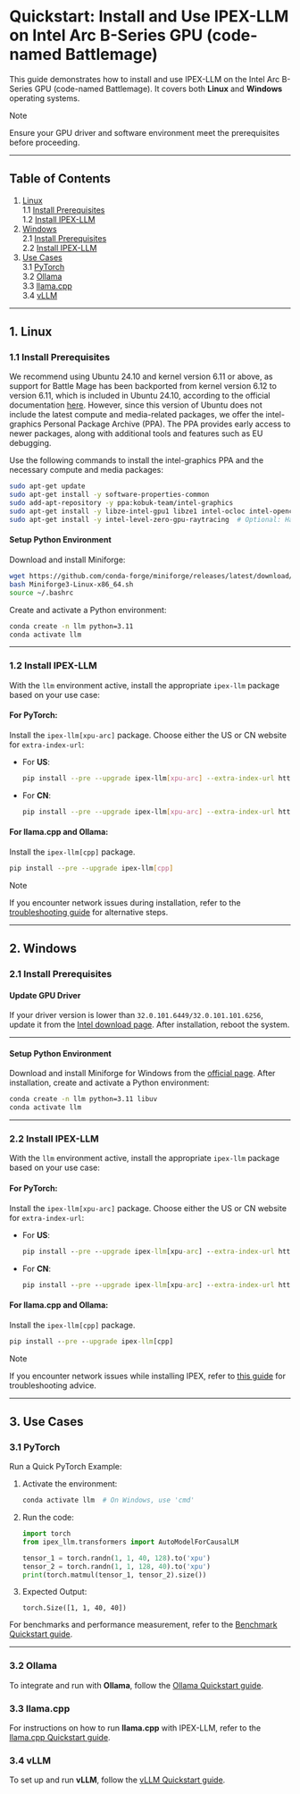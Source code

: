 # Quickstart: Install and Use IPEX-LLM on Intel Arc B-Series GPU (code-named Battlemage)

This guide demonstrates how to install and use IPEX-LLM on the Intel Arc B-Series GPU (code-named Battlemage). It covers both **Linux** and **Windows** operating systems.

> [!NOTE]  
> Ensure your GPU driver and software environment meet the prerequisites before proceeding.

---

## Table of Contents

1. [Linux](#1-linux)  
   1.1 [Install Prerequisites](#11-install-prerequisites)  
   1.2 [Install IPEX-LLM](#12-install-ipex-llm)  
2. [Windows](#2-windows)  
   2.1 [Install Prerequisites](#21-install-prerequisites)  
   2.2 [Install IPEX-LLM](#22-install-ipex-llm)  
3. [Use Cases](#3-use-cases)  
   3.1 [PyTorch](#31-pytorch)  
   3.2 [Ollama](#32-ollama)  
   3.3 [llama.cpp](#33-llamacpp)  
   3.4 [vLLM](#34-vllm)  
---

## 1. Linux

### 1.1 Install Prerequisites

We recommend using Ubuntu 24.10 and kernel version 6.11 or above, as support for Battle Mage has been backported from kernel version 6.12 to version 6.11, which is included in Ubuntu 24.10, according to the official documentation [here](https://dgpu-docs.intel.com/driver/client/overview.html#installing-client-gpus-on-ubuntu-desktop-24-10). However, since this version of Ubuntu does not include the latest compute and media-related packages, we offer the intel-graphics Personal Package Archive (PPA). The PPA provides early access to newer packages, along with additional tools and features such as EU debugging.

Use the following commands to install the intel-graphics PPA and the necessary compute and media packages:

```bash
sudo apt-get update
sudo apt-get install -y software-properties-common
sudo add-apt-repository -y ppa:kobuk-team/intel-graphics
sudo apt-get install -y libze-intel-gpu1 libze1 intel-ocloc intel-opencl-icd clinfo intel-gsc intel-media-va-driver-non-free libmfx1 libmfx-gen1 libvpl2 libvpl-tools libva-glx2 va-driver-all vainfo
sudo apt-get install -y intel-level-zero-gpu-raytracing  # Optional: Hardware ray tracing support
```

#### Setup Python Environment

Download and install Miniforge:
```bash
wget https://github.com/conda-forge/miniforge/releases/latest/download/Miniforge3-Linux-x86_64.sh
bash Miniforge3-Linux-x86_64.sh
source ~/.bashrc
```

Create and activate a Python environment:
```bash
conda create -n llm python=3.11
conda activate llm
```

---

### 1.2 Install IPEX-LLM

With the `llm` environment active, install the appropriate `ipex-llm` package based on your use case:

#### For PyTorch:
Install the `ipex-llm[xpu-arc]` package. Choose either the US or CN website for `extra-index-url`:

- For **US**:
  ```bash
  pip install --pre --upgrade ipex-llm[xpu-arc] --extra-index-url https://pytorch-extension.intel.com/release-whl/stable/xpu/us/
  ```

- For **CN**:
  ```bash
  pip install --pre --upgrade ipex-llm[xpu-arc] --extra-index-url https://pytorch-extension.intel.com/release-whl/stable/xpu/cn/
  ```

#### For llama.cpp and Ollama:
Install the `ipex-llm[cpp]` package.

  ```bash
  pip install --pre --upgrade ipex-llm[cpp] 
  ```

> [!NOTE]  
> If you encounter network issues during installation, refer to the [troubleshooting guide](../Overview/install_gpu.md#install-ipex-llm-from-wheel-1) for alternative steps.

---

## 2. Windows

### 2.1 Install Prerequisites

#### Update GPU Driver

If your driver version is lower than `32.0.101.6449/32.0.101.101.6256`, update it from the [Intel download page](https://www.intel.com/content/www/us/en/download/785597/intel-arc-iris-xe-graphics-windows.html). After installation, reboot the system.

---

#### Setup Python Environment

Download and install Miniforge for Windows from the [official page](https://conda-forge.org/download/). After installation, create and activate a Python environment:

```cmd
conda create -n llm python=3.11 libuv
conda activate llm
```

---

### 2.2 Install IPEX-LLM

With the `llm` environment active, install the appropriate `ipex-llm` package based on your use case:

#### For PyTorch:
Install the `ipex-llm[xpu-arc]` package. Choose either the US or CN website for `extra-index-url`:

- For **US**:
  ```cmd
  pip install --pre --upgrade ipex-llm[xpu-arc] --extra-index-url https://pytorch-extension.intel.com/release-whl/stable/xpu/us/
  ```

- For **CN**:
  ```cmd
  pip install --pre --upgrade ipex-llm[xpu-arc] --extra-index-url https://pytorch-extension.intel.com/release-whl/stable/xpu/cn/
  ```

#### For llama.cpp and Ollama:
Install the `ipex-llm[cpp]` package. 

  ```cmd
  pip install --pre --upgrade ipex-llm[cpp] 
  ```

> [!NOTE]  
> If you encounter network issues while installing IPEX, refer to [this guide](../Overview/install_gpu.md#install-ipex-llm-from-wheel) for troubleshooting advice.

---


## 3. Use Cases

### 3.1 PyTorch

Run a Quick PyTorch Example:

1. Activate the environment:  
   ```bash
   conda activate llm  # On Windows, use 'cmd'
   ```
2. Run the code:  
   ```python
   import torch
   from ipex_llm.transformers import AutoModelForCausalLM

   tensor_1 = torch.randn(1, 1, 40, 128).to('xpu')
   tensor_2 = torch.randn(1, 1, 128, 40).to('xpu')
   print(torch.matmul(tensor_1, tensor_2).size())
   ```
3. Expected Output:  
   ```
   torch.Size([1, 1, 40, 40])
   ```

For benchmarks and performance measurement, refer to the [Benchmark Quickstart guide](https://github.com/intel-analytics/ipex-llm/blob/main/docs/mddocs/Quickstart/benchmark_quickstart.md).

---

### 3.2 Ollama

To integrate and run with **Ollama**, follow the [Ollama Quickstart guide](https://github.com/intel-analytics/ipex-llm/blob/main/docs/mddocs/Quickstart/ollama_quickstart.md).

### 3.3 llama.cpp

For instructions on how to run **llama.cpp** with IPEX-LLM, refer to the [llama.cpp Quickstart guide](https://github.com/intel-analytics/ipex-llm/blob/main/docs/mddocs/Quickstart/llama_cpp_quickstart.md).

### 3.4 vLLM

To set up and run **vLLM**, follow the [vLLM Quickstart guide](https://github.com/intel-analytics/ipex-llm/blob/main/docs/mddocs/Quickstart/vLLM_quickstart.md).

